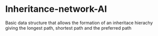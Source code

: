 # Inheritance-network-AI
Basic data structure that allows the formation of an inheritace hierachy giving the longest path, shortest path and the preferred path
